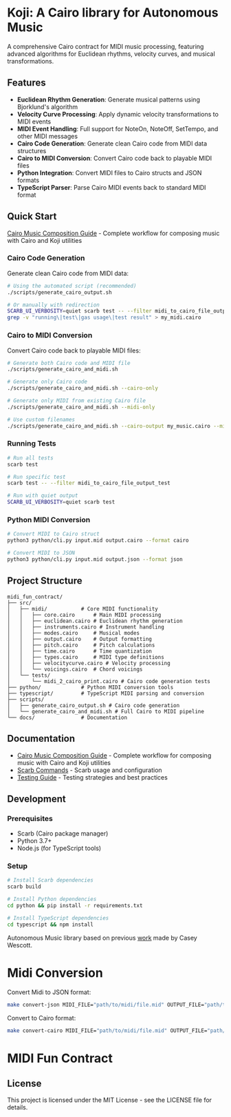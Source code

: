 # Koji: A Cairo library for Autonomous Music

A comprehensive Cairo contract for MIDI music processing, featuring advanced algorithms for Euclidean rhythms, velocity curves, and musical transformations.

## Features

- **Euclidean Rhythm Generation**: Generate musical patterns using Bjorklund's algorithm
- **Velocity Curve Processing**: Apply dynamic velocity transformations to MIDI events
- **MIDI Event Handling**: Full support for NoteOn, NoteOff, SetTempo, and other MIDI messages
- **Cairo Code Generation**: Generate clean Cairo code from MIDI data structures
- **Cairo to MIDI Conversion**: Convert Cairo code back to playable MIDI files
- **Python Integration**: Convert MIDI files to Cairo structs and JSON formats
- **TypeScript Parser**: Parse Cairo MIDI events back to standard MIDI format

## Quick Start

[Cairo Music Composition Guide](docs/composing.md) - Complete workflow for composing music with Cairo and Koji utilities

### Cairo Code Generation

Generate clean Cairo code from MIDI data:

```bash
# Using the automated script (recommended)
./scripts/generate_cairo_output.sh

# Or manually with redirection
SCARB_UI_VERBOSITY=quiet scarb test -- --filter midi_to_cairo_file_output_test 2>&1 | \
grep -v "running\|test\|gas usage\|test result" > my_midi.cairo
```

### Cairo to MIDI Conversion

Convert Cairo code back to playable MIDI files:

```bash
# Generate both Cairo code and MIDI file
./scripts/generate_cairo_and_midi.sh

# Generate only Cairo code
./scripts/generate_cairo_and_midi.sh --cairo-only

# Generate only MIDI from existing Cairo file
./scripts/generate_cairo_and_midi.sh --midi-only

# Use custom filenames
./scripts/generate_cairo_and_midi.sh --cairo-output my_music.cairo --midi-output my_music.mid
```

### Running Tests

```bash
# Run all tests
scarb test

# Run specific test
scarb test -- --filter midi_to_cairo_file_output_test

# Run with quiet output
SCARB_UI_VERBOSITY=quiet scarb test
```

### Python MIDI Conversion

```bash
# Convert MIDI to Cairo struct
python3 python/cli.py input.mid output.cairo --format cairo

# Convert MIDI to JSON
python3 python/cli.py input.mid output.json --format json
```

## Project Structure

```
midi_fun_contract/
├── src/
│   ├── midi/           # Core MIDI functionality
│   │   ├── core.cairo      # Main MIDI processing
│   │   ├── euclidean.cairo # Euclidean rhythm generation
│   │   ├── instruments.cairo # Instrument handling
│   │   ├── modes.cairo     # Musical modes
│   │   ├── output.cairo    # Output formatting
│   │   ├── pitch.cairo     # Pitch calculations
│   │   ├── time.cairo      # Time quantization
│   │   ├── types.cairo     # MIDI type definitions
│   │   ├── velocitycurve.cairo # Velocity processing
│   │   └── voicings.cairo  # Chord voicings
│   └── tests/
│       └── midi_2_cairo_print.cairo # Cairo code generation tests
├── python/             # Python MIDI conversion tools
├── typescript/         # TypeScript MIDI parsing and conversion
├── scripts/
│   ├── generate_cairo_output.sh # Cairo code generation
│   └── generate_cairo_and_midi.sh # Full Cairo to MIDI pipeline
└── docs/               # Documentation
```

## Documentation

- [Cairo Music Composition Guide](docs/composing.md) - Complete workflow for composing music with Cairo and Koji utilities
- [Scarb Commands](docs/scarb_commands.md) - Scarb usage and configuration
- [Testing Guide](docs/scarb_testing_guide.md) - Testing strategies and best practices

## Development

### Prerequisites

- Scarb (Cairo package manager)
- Python 3.7+
- Node.js (for TypeScript tools)

### Setup

```bash
# Install Scarb dependencies
scarb build

# Install Python dependencies
cd python && pip install -r requirements.txt

# Install TypeScript dependencies
cd typescript && npm install
```

Autonomous Music library based on previous [work](https://github.com/caseywescott/MusicTools-StarkNet) made by Casey Wescott.

# Midi Conversion

Convert Midi to JSON format:

```bash
make convert-json MIDI_FILE="path/to/midi/file.mid" OUTPUT_FILE="path/to/output"
```

Convert to Cairo format:

```bash
make convert-cairo MIDI_FILE="path/to/midi/file.mid" OUTPUT_FILE="path/to/output"
```

# MIDI Fun Contract

## License

This project is licensed under the MIT License - see the LICENSE file for details.
